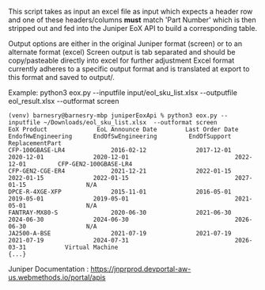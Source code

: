 This script takes as input an excel file as input which expects a header row and one of these headers/columns **must**
match 'Part Number' which is then stripped out and fed into the Juniper EoX API to build a corresponding 
table. 

Output options are either in the original Juniper format (screen) or to an alternate format (excel)
Screen output is tab separated and should be copy/pasteable directly into excel for further adjustment
Excel format currently adheres to a specific output format and is translated at export to this format and saved to output/<outputfile>.
 
Example:
    python3 eox.py --inputfile input/eol_sku_list.xlsx --outputfile eol_result.xlsx --outformat screen


    (venv) barnesry@barnesry-mbp juniperEoxApi % python3 eox.py --inputfile ~/Downloads/eol_sku_list.xlsx  --outformat screen
    EoX Product         	 EoL Announce Date  	  Last Order Date   	             EndofHwEngineering 	 EndOfSwEngineering 	    EndOfSupport    	  ReplacementPart
    CFP-100GBASE-LR4    	     2016-02-12     	     2017-12-01                     	     2020-12-01     	     2020-12-01                     	     2022-12-01     	CFP-GEN2-100GBASE-LR4
    CFP-GEN2-CGE-ER4    	     2021-12-21     	     2022-01-15                     	     2022-01-15     	     2022-01-15                     	     2027-01-15     	        N/A
    DPCE-R-4XGE-XFP     	     2015-11-01     	     2016-05-01                     	     2019-05-01     	     2019-05-01                     	     2021-05-01     	        N/A
    FANTRAY-MX80-S      	     2020-06-30     	     2021-06-30                     	     2024-06-30     	     2024-06-30                     	     2026-06-30     	        N/A
    JA2500-A-BSE        	     2021-07-19     	     2021-07-19                     	     2021-07-19     	     2024-07-31                     	     2026-03-31     	  Virtual Machine
    {...}

Juniper Documentation : https://jnprprod.devportal-aw-us.webmethods.io/portal/apis
